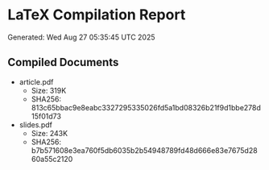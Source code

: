 # LaTeX Compilation Report
Generated: Wed Aug 27 05:35:45 UTC 2025
## Compiled Documents
- article.pdf
  - Size: 319K
  - SHA256: 813c65bbac9e8eabc3327295335026fd5a1bd08326b21f9d1bbe278d15f01d73
- slides.pdf
  - Size: 243K
  - SHA256: b7b571608e3ea760f5db6035b2b54948789fd48d666e83e7675d2860a55c2120

